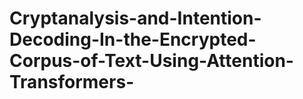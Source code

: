 # Cryptanalysis-and-Intention-Decoding-In-the-Encrypted-Corpus-of-Text-Using-Attention-Transformers-